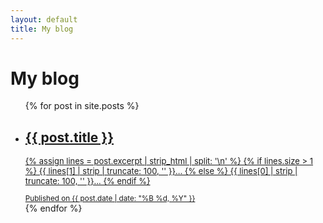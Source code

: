 ```yaml
---
layout: default
title: My blog
---
```

# My blog
<ul>
{% for post in site.posts %}
   <li>
      <a href="{{ post.url }}">
         <div class="posts-card">
            <h2>{{ post.title }}</h2>
            <p style="font-size: small;">
               {% assign lines = post.excerpt | strip_html | split: '\n' %}
               {% if lines.size > 1 %}
                  {{ lines[1] | strip | truncate: 100, '' }}...
               {% else %}
                  {{ lines[0] | strip | truncate: 100, '' }}...
               {% endif %}
            </p>
            <small>Published on {{ post.date | date: "%B %d, %Y" }}</small>
         </div>
      </a>
   </li>
{% endfor %}
</ul>
